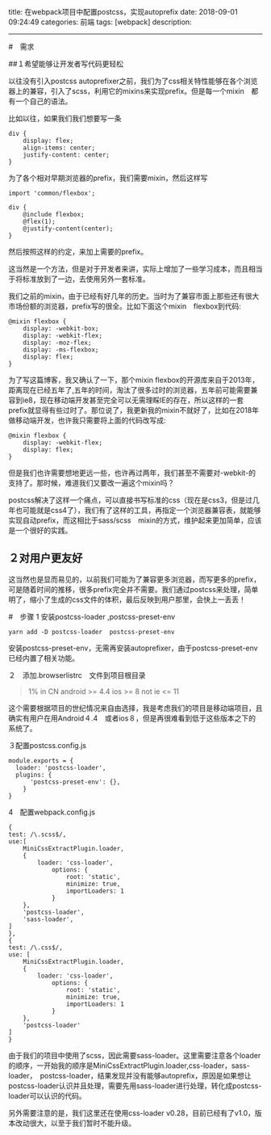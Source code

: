 
title:  在webpack项目中配置postcss，实现autoprefix
date: 2018-09-01  09:24:49 
categories: 前端
tags: [webpack] 
description: 


---


#　需求


##１希望能够让开发者写代码更轻松

以往没有引入postcss autoprefixer之前，我们为了css相关特性能够在各个浏览器上的兼容，引入了scss，利用它的mixins来实现prefix。但是每一个mixin　都有一个自己的语法。

比如以往，如果我们我们想要写一条

    div {
        display: flex;
        align-items: center;
        justify-content: center;
    }

为了各个相对早期浏览器的prefix，我们需要mixin，然后这样写

    import 'common/flexbox';

    div {
        @include flexbox;
        @flex(1);
        @justify-content(center);
    }

然后按照这样的约定，来加上需要的prefix。

这当然是一个方法，但是对于开发者来讲，实际上增加了一些学习成本，而且相当于将标准放到了一边，去使用另外一套标准。

我们之前的mixin，由于已经有好几年的历史。当时为了兼容市面上那些还有很大市场份额的浏览器，prefix写的很全。比如下面这个mixin　flexbox到代码:


    @mixin flexbox {
        display: -webkit-box;
        display: -webkit-flex;
        display: -moz-flex;
        display: -ms-flexbox;
        display: flex;
    }

为了写这篇博客，我又确认了一下，那个mixin flexbox的开源库来自于2013年，距离现在已经五年了,五年的时间，淘汰了很多过时的浏览器，五年前可能需要兼容到ie8，现在移动端开发甚至完全可以无需理睬IE的存在，所以这样的一套prefix就显得有些过时了。那位说了，我更新我的mixin不就好了，比如在2018年做移动端开发，也许我只需要将上面的代码改写成:

    @mixin flexbox {
        display: -webkit-flex;
        display: flex;
    }

但是我们也许需要想地更远一些，也许再过两年，我们甚至不需要对-webkit-的支持了。那时候，难道我们又要改一遍这个mixin吗？

postcss解决了这样一个痛点，可以直接书写标准的css（现在是css3，但是过几年也可能就是css4了），我们有了这样的工具，再指定一个浏览器兼容表，就能够实现自动prefix，而这相比于sass/scss　mixin的方式，维护起来更加简单，应该是一个很好的实践。

## ２对用户更友好

这当然也是显而易见的，以前我们可能为了兼容更多浏览器，而写更多的prefix，可是随着时间的推移，很多prefix完全并不需要。我们通过postcss来处理，简单明了，缩小了生成的css文件的体积，最后反映到用户那里，会快上一丢丢！


#　步骤
1 安装postcss-loader ,postcss-preset-env

    yarn add -D postcss-loader  postcss-preset-env

安装postcss-preset-env，无需再安装autoprefixer，由于postcss-preset-env已经内置了相关功能。

２　添加.browserlistrc　文件到项目根目录

>1% in CN
android >= 4.4
ios >= 8
not ie <= 11

这个需要根据项目的世纪情况来自由选择，我是考虑我们的项目是移动端项目，且确实有用户在用Android４.4　或者ios８，但是再很难看到低于这些版本之下的系统了。

３配置postcss.config.js


    module.exports = {
      loader: 'postcss-loader',  
      plugins: {
          'postcss-preset-env': {},
        }
    }


4　配置webpack.config.js

    {
    test: /\.scss$/,
    use:[ 
        MiniCssExtractPlugin.loader,
        {
            loader: 'css-loader',
                options: {
                    root: 'static',
                    minimize: true,
                    importLoaders: 1
                }
        },
        'postcss-loader',
        'sass-loader',
    ]
    },
    {
    test: /\.css$/,
    use: [
        MiniCssExtractPlugin.loader,
        {
            loader: 'css-loader',
                options: {
                    root: 'static',
                    minimize: true,
                    importLoaders: 1
                }
        },
        'postcss-loader'
    ]
    }

由于我们的项目中使用了scss，因此需要sass-loader。这里需要注意各个loader的顺序，一开始我的顺序是MiniCssExtractPlugin.loader,css-loader，sass-loader，　postcss-loader，结果发现并没有能够autoprefix，原因是如果想让postcss-loader认识并且处理，需要先用sass-loader进行处理，转化成postcss-loader可以认识的代码。

另外需要注意的是，我们这里还在使用css-loader v0.28，目前已经有了v1.0，版本改动很大，以至于我们暂时不能升级。

